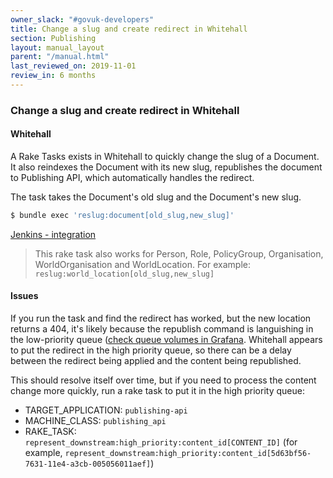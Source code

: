 ```yaml
---
owner_slack: "#govuk-developers"
title: Change a slug and create redirect in Whitehall
section: Publishing
layout: manual_layout
parent: "/manual.html"
last_reviewed_on: 2019-11-01
review_in: 6 months
---
```


### Change a slug and create redirect in Whitehall

#### Whitehall

A Rake Tasks exists in Whitehall to quickly change the slug of a Document. It also reindexes the Document with its new slug, republishes the document to Publishing API, which automatically handles the redirect.

The task takes the Document's old slug and the Document's new slug.

```bash
$ bundle exec 'reslug:document[old_slug,new_slug]'
```

[Jenkins - integration](https://deploy.integration.publishing.service.gov.uk/job/run-rake-task/parambuild/?delay=0sec&TARGET_APPLICATION=whitehall&MACHINE_CLASS=whitehall_backend&RAKE_TASK=%27reslug:document[old_slug,new_slug]%27)


> This rake task also works for Person, Role, PolicyGroup, Organisation, WorldOrganisation and WorldLocation.
For example: `reslug:world_location[old_slug,new_slug]`

#### Issues

If you run the task and find the redirect has worked, but the new location returns a 404, it's likely because the republish command is languishing in the low-priority queue ([check queue volumes in Grafana](https://grafana.publishing.service.gov.uk/dashboard/file/sidekiq.json?refresh=1m&orgId=1&var-Application=publishing-api&var-Queues=All&from=now-30m&to=now). Whitehall appears to put the redirect in the high priority queue, so there can be a delay between the redirect being applied and the content being republished.

This should resolve itself over time, but if you need to process the content change more quickly, run a rake task to put it in the high priority queue:

* TARGET_APPLICATION: `publishing-api`
* MACHINE_CLASS: `publishing_api`
* RAKE_TASK: `represent_downstream:high_priority:content_id[CONTENT_ID]` (for example, `represent_downstream:high_priority:content_id[5d63bf56-7631-11e4-a3cb-005056011aef]`)
